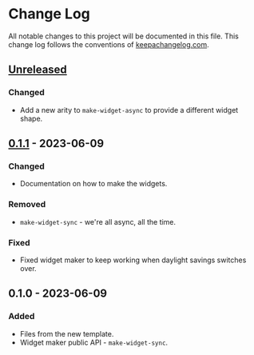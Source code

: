 # Change Log
All notable changes to this project will be documented in this file. This change log follows the conventions of [keepachangelog.com](http://keepachangelog.com/).

## [Unreleased]
### Changed
- Add a new arity to `make-widget-async` to provide a different widget shape.

## [0.1.1] - 2023-06-09
### Changed
- Documentation on how to make the widgets.

### Removed
- `make-widget-sync` - we're all async, all the time.

### Fixed
- Fixed widget maker to keep working when daylight savings switches over.

## 0.1.0 - 2023-06-09
### Added
- Files from the new template.
- Widget maker public API - `make-widget-sync`.

[Unreleased]: https://sourcehost.site/your-name/auth0-token/compare/0.1.1...HEAD
[0.1.1]: https://sourcehost.site/your-name/auth0-token/compare/0.1.0...0.1.1
